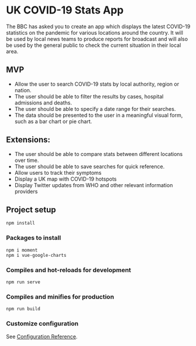 # UK COVID-19 Stats App

The BBC has asked you to create an app which displays the latest COVID-19 statistics on the pandemic for various locations around the country. It will be used by local news teams to produce reports for broadcast and will also be used by the general public to check the current situation in their local area.

## MVP

- Allow the user to search COVID-19 stats by local authority, region or nation.
- The user should be able to filter the results by cases, hospital admissions and deaths.
- The user should be able to specify a date range for their searches.
- The data should be presented to the user in a meaningful visual form, such as a bar chart or pie chart.

## Extensions:

- The user should be able to compare stats between different locations over time.
- The user should be able to save searches for quick reference.
- Allow users to track their symptoms
- Display a UK map with COVID-19 hotspots
- Display Twitter updates from WHO and other relevant information providers

## Project setup
```
npm install
```
### Packages to install
```
npm i moment
npm i vue-google-charts
```

### Compiles and hot-reloads for development
```
npm run serve
```

### Compiles and minifies for production
```
npm run build
```

### Customize configuration
See [Configuration Reference](https://cli.vuejs.org/config/).
